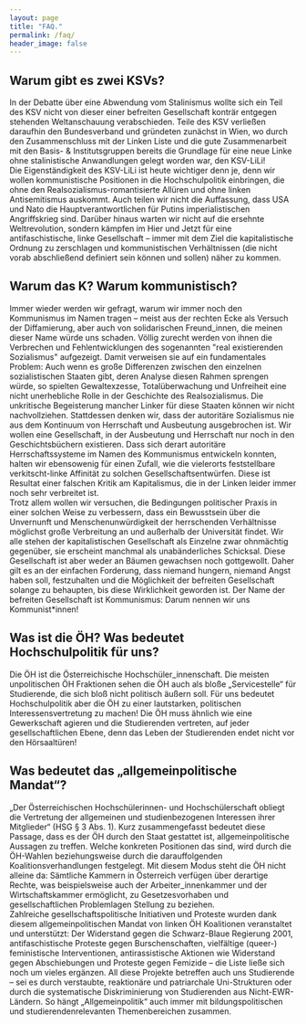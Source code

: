 ```yaml
---
layout: page
title: "FAQ."
permalink: /faq/
header_image: false
---
```


## Warum gibt es zwei KSVs?
In der Debatte über eine Abwendung vom Stalinismus wollte sich ein Teil des KSV nicht von dieser einer befreiten Gesellschaft konträr entgegen stehenden Weltanschauung verabschieden. Teile des KSV verließen daraufhin den Bundesverband und gründeten zunächst in Wien, wo durch den Zusammenschluss mit der Linken Liste und die gute Zusammenarbeit mit den Basis- & Institutsgruppen bereits die Grundlage für eine neue Linke ohne stalinistische Anwandlungen gelegt worden war, den KSV-LiLi!
<br>
Die Eigenständigkeit des KSV-LiLi ist heute wichtiger denn je, denn wir wollen kommunistische Positionen in die Hochschulpolitik einbringen, die ohne den Realsozialismus-romantisierte Allüren und ohne linken Antisemitismus auskommt. Auch teilen wir nicht die Auffassung, dass USA und Nato die Hauptverantwortlichen für Putins imperialistischen Angriffskrieg sind. Darüber hinaus warten wir nicht auf die ersehnte Weltrevolution, sondern kämpfen im Hier und Jetzt für eine antifaschistische, linke Gesellschaft – immer mit dem Ziel die kapitalistische Ordnung zu zerschlagen und kommunistischen Verhältnissen (die nicht vorab abschließend definiert sein können und sollen) näher zu kommen.

## Warum das K? Warum kommunistisch?

Immer wieder werden wir gefragt, warum wir immer noch den Kommunismus im Namen tragen – meist aus der rechten Ecke als Versuch der Diffamierung, aber auch von solidarischen Freund_innen, die meinen dieser Name würde uns schaden. Völlig zurecht werden von ihnen die Verbrechen und Fehlentwicklungen des sogenannten "real existierenden Sozialismus" aufgezeigt. Damit verweisen sie auf ein fundamentales Problem: Auch wenn es große Differenzen zwischen den einzelnen sozialistischen Staaten gibt, deren Analyse diesen Rahmen sprengen würde, so spielten Gewaltexzesse, Totalüberwachung und Unfreiheit eine nicht unerhebliche Rolle in der Geschichte des Realsozialismus. Die unkritische Begeisterung mancher Linker für diese Staaten können wir nicht nachvollziehen. Stattdessen denken wir, dass der autoritäre Sozialismus nie aus dem Kontinuum von Herrschaft und Ausbeutung ausgebrochen ist. Wir wollen eine Gesellschaft, in der Ausbeutung und Herrschaft nur noch in den Geschichtsbüchern existieren. Dass sich derart autoritäre Herrschaftssysteme im Namen des Kommunismus entwickeln konnten, halten wir ebensowenig für einen Zufall, wie die vielerorts feststellbare verkitscht-linke Affinität zu solchen Gesellschaftsentwürfen. Diese ist Resultat einer falschen Kritik am Kapitalismus, die in der Linken leider immer noch sehr verbreitet ist.
<br>
Trotz allem wollen wir versuchen, die Bedingungen politischer Praxis in einer solchen Weise zu verbessern, dass ein Bewusstsein über die Unvernunft und Menschenunwürdigkeit der herrschenden Verhältnisse möglichst große Verbreitung an und außerhalb der Universität findet. Wir alle stehen der kapitalistischen Gesellschaft als Einzelne zwar ohnmächtig gegenüber, sie erscheint manchmal als unabänderliches Schicksal. Diese Gesellschaft ist aber weder an Bäumen gewachsen noch gottgewollt. Daher gilt es an der einfachen Forderung, dass niemand hungern, niemand Angst haben soll, festzuhalten und die Möglichkeit der befreiten Gesellschaft solange zu behaupten, bis diese Wirklichkeit geworden ist.
Der Name der befreiten Gesellschaft ist Kommunismus: Darum nennen wir uns Kommunist*innen!

## Was ist die ÖH? Was bedeutet Hochschulpolitik für uns?

Die ÖH ist die Österreichische Hochschüler_innenschaft. Die meisten unpolitischen ÖH Fraktionen sehen die ÖH auch als bloße „Servicestelle“ für Studierende, die sich bloß nicht politisch äußern soll. Für uns bedeutet Hochschulpolitik aber die ÖH zu einer lautstarken, politischen Interessensvertretung zu machen! Die ÖH muss ähnlich wie eine Gewerkschaft agieren und die Studierenden vertreten, auf jeder gesellschaftlichen Ebene, denn das Leben der Studierenden endet nicht vor den Hörsaaltüren!

## Was bedeutet das „allgemeinpolitische Mandat“?                           
„Der Österreichischen Hochschülerinnen- und Hochschülerschaft obliegt die Vertretung der allgemeinen und studienbezogenen Interessen ihrer Mitglieder“ (HSG § 3 Abs. 1). Kurz zusammengefasst bedeutet diese Passage, dass es der ÖH durch den Staat gestattet ist, allgemeinpolitische Aussagen zu treffen. Welche konkreten Positionen das sind, wird durch die ÖH-Wahlen beziehungsweise durch die darauffolgenden Koalitionsverhandlungen festgelegt. Mit diesem Modus steht die ÖH nicht alleine da: Sämtliche Kammern in Österreich verfügen über derartige Rechte, was beispielsweise auch der Arbeiter_innenkammer und der Wirtschaftskammer ermöglicht, zu Gesetzesvorhaben und gesellschaftlichen Problemlagen Stellung zu beziehen.
<br>
Zahlreiche gesellschaftspolitische Initiativen und Proteste wurden dank diesem allgemeinpolitischen Mandat von linken ÖH Koalitionen veranstaltet und unterstützt: Der Widerstand gegen die Schwarz-Blaue Regierung 2001, antifaschistische Proteste gegen Burschenschaften, vielfältige (queer-) feministische Interventionen, antirassistische Aktionen wie Widerstand gegen Abschiebungen und Proteste gegen Femizide – die Liste ließe sich noch um vieles ergänzen. All diese Projekte betreffen auch uns Studierende – sei es durch verstaubte, reaktionäre und patriarchale Uni-Strukturen oder durch die systematische Diskriminierung von Studierenden aus Nicht-EWR-Ländern. So hängt „Allgemeinpolitik“ auch immer mit bildungspolitischen und studierendenrelevanten Themenbereichen zusammen.
